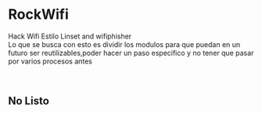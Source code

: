 <h1>RockWifi</h1>
Hack Wifi Estilo Linset and wifiphisher <br

Lo que se busca con esto es dividir los modulos para que puedan en un futuro ser reutilizables,poder hacer un paso especifico y no tener que pasar por varios procesos antes

<br>
<h2>No Listo</h2>

